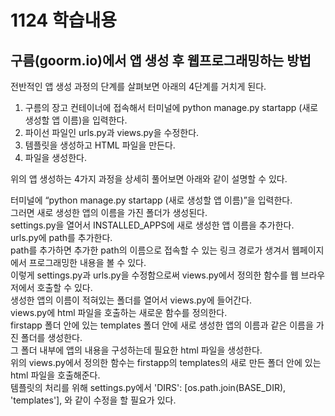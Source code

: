 # 1124 학습내용
## 구름(goorm.io)에서 앱 생성 후 웹프로그래밍하는 방법
전반적인 앱 생성 과정의 단계를 살펴보면 아래의 4단계를 거치게 된다.

1. 구름의 장고 컨테이너에 접속해서 터미널에 python manage.py startapp (새로 생성할 앱 이름)을 입력한다.
2. 파이선 파일인 urls.py과 views.py을 수정한다.
3. 템플릿을 생성하고 HTML 파일을 만든다.
4. 파일을 생성한다.

위의 앱 생성하는 4가지 과정을 상세히 풀어보면 아래와 같이 설명할 수 있다.

터미널에 “python manage.py startapp (새로 생성할 앱 이름)”을 입력한다.   
그러면 새로 생성한 앱의 이름을 가진 폴더가 생성된다.  
settings.py을 열어서 INSTALLED_APPS에 새로 생성한 앱 이름을 추가한다.  
urls.py에 path를 추가한다.  
path를 추가하면 추가한 path의 이름으로 접속할 수 있는 링크 경로가 생겨서 웹페이지에서 프로그래밍한 내용을 볼 수 있다.    
이렇게 settings.py과 urls.py을 수정함으로써 views.py에서 정의한 함수를 웹 브라우저에서 호출할 수 있다.  
생성한 앱의 이름이 적혀있는 폴더를 열어서 views.py에 들어간다.  
views.py에 html 파일을 호출하는 새로운 함수를 정의한다.  
firstapp 폴더 안에 있는 templates 폴더 안에 새로 생성한 앱의 이름과 같은 이름을 가진 폴더를 생성한다.  
그 폴더 내부에 앱의 내용을 구성하는데 필요한 html 파일을 생성한다.  
위의 views.py에서 정의한 함수는 firstapp의 templates의 새로 만든 폴더 안에 있는 html 파일을 호출해준다.   
템플릿의 처리를 위해 settings.py에서 'DIRS': [os.path.join(BASE_DIR), 'templates'], 와 같이 수정을 할 필요가 있다. 

